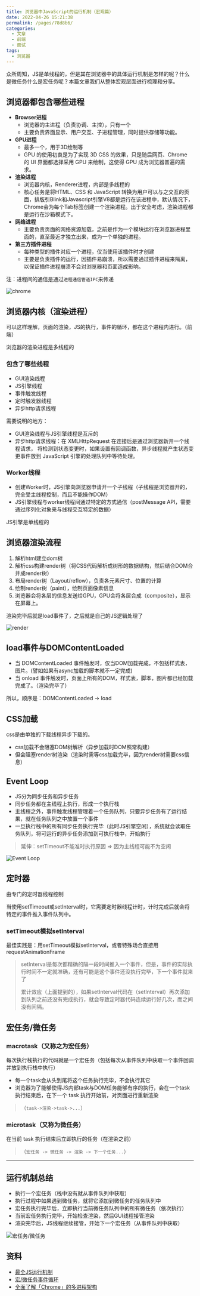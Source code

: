 ```yaml
---
title: 浏览器中JavaScript的运行机制（宏观篇）
date: 2022-04-26 15:21:38
permalink: /pages/78d8b6/
categories:
  - 文章
  - 前端
  - 面试
tags:
  - 浏览器
---
```


众所周知，JS是单线程的，但是其在浏览器中的具体运行机制是怎样的呢？什么是微任务什么是宏任务呢？本篇文章我们从整体宏观层面进行梳理和分享。

<!-- more -->

## 浏览器都包含哪些进程

- **Browser进程**
  - 浏览器的主进程（负责协调、主控），只有一个
  - 主要负责界面显示、用户交互、子进程管理，同时提供存储等功能。
- **GPU进程**
  - 最多一个，用于3D绘制等
  - GPU 的使用初衷是为了实现 3D CSS 的效果，只是随后网页、Chrome 的 UI 界面都选择采用 GPU 来绘制，这使得 GPU 成为浏览器普遍的需求。
- **渲染进程**
  - 浏览器内核，Renderer进程，内部是多线程的
  - 核心任务是将HTML、CSS 和 JavaScript 转换为用户可以与之交互的页面，排版引Blink和Javascript引擎V8都是运行在该进程中，默认情况下，Chrome会为每个Tab标签创建一个渲染进程。出于安全考虑，渲染进程都是运行在沙箱模式下。
- **网络进程**
  - 主要负责页面的网络资源加载，之前是作为一个模块运行在浏览器进程里面的，直至最近才独立出来，成为一个单独的进程。
- **第三方插件进程**
  - 每种类型的插件对应一个进程，仅当使用该插件时才创建
  - 主要是负责插件的运行，因插件易崩溃，所以需要通过插件进程来隔离，以保证插件进程崩溃不会对浏览器和页面造成影响。

注：进程间的通信是通过`进程通信管道IPC`来传递

![chrome](https://cdn.jsdelivr.net/gh/JS-banana/images/vuepress/browser-chrome.jpg)

## 浏览器内核（渲染进程）

可以这样理解，页面的渲染，JS的执行，事件的循环，都在这个进程内进行。（前端）

浏览器的渲染进程是多线程的

### 包含了哪些线程

- GUI渲染线程
- JS引擎线程
- 事件触发线程
- 定时触发器线程
- 异步http请求线程

需要说明的地方：

- GUI渲染线程与JS引擎线程是互斥的
- 异步http请求线程：在 XMLHttpRequest 在连接后是通过浏览器新开一个线程请求， 将检测到状态变更时，如果设置有回调函数，异步线程就产生状态变更事件放到 JavaScript 引擎的处理队列中等待处理。

### Worker线程

- 创建Worker时，JS引擎向浏览器申请开一个子线程（子线程是浏览器开的，完全受主线程控制，而且不能操作DOM）
- JS引擎线程与worker线程间通过特定的方式通信（postMessage API，需要通过序列化对象来与线程交互特定的数据）

JS引擎是单线程的

## 浏览器渲染流程

1. 解析html建立dom树
2. 解析css构建render树（将CSS代码解析成树形的数据结构，然后结合DOM合并成render树）
3. 布局render树（Layout/reflow），负责各元素尺寸、位置的计算
4. 绘制render树（paint），绘制页面像素信息
5. 浏览器会将各层的信息发送给GPU，GPU会将各层合成（composite），显示在屏幕上。

渲染完毕后就是load事件了，之后就是自己的JS逻辑处理了

![render](https://cdn.jsdelivr.net/gh/JS-banana/images/vuepress/js-render.png)

## load事件与DOMContentLoaded

- 当 DOMContentLoaded 事件触发时，仅当DOM加载完成，不包括样式表，图片。(譬如如果有async加载的脚本就不一定完成)
- 当 onload 事件触发时，页面上所有的DOM，样式表，脚本，图片都已经加载完成了。（渲染完毕了）

所以，顺序是：DOMContentLoaded -> load

## CSS加载

css是由单独的下载线程异步下载的。

- css加载不会阻塞DOM树解析（异步加载时DOM照常构建）
- 但会阻塞render树渲染（渲染时需等css加载完毕，因为render树需要css信息）

## Event Loop

- JS分为同步任务和异步任务
- 同步任务都在主线程上执行，形成一个执行栈
- 主线程之外，事件触发线程管理着一个任务队列，只要异步任务有了运行结果，就在任务队列之中放置一个事件
- 一旦执行栈中的所有同步任务执行完毕（此时JS引擎空闲），系统就会读取任务队列，将可运行的异步任务添加到可执行栈中，开始执行

> 延伸：setTimeout不能准时执行原因 => 因为主线程可能不为空闲

![Event Loop](https://cdn.jsdelivr.net/gh/JS-banana/images/vuepress/js-render-1.png)

## 定时器

由专门的定时器线程控制

当使用setTimeout或setInterval时，它需要定时器线程计时，计时完成后就会将特定的事件推入事件队列中。

### setTimeout模拟setInterval

最佳实践是：用setTimeout模拟setInterval，或者特殊场合直接用requestAnimationFrame

> setInterval是每次都精确的隔一段时间推入一个事件，但是，事件的实际执行时间不一定就准确，还有可能是这个事件还没执行完毕，下一个事件就来了
>
> 累计效应（上面提到的），如果setInterval代码在（setInterval）再次添加到队列之前还没有完成执行，就会导致定时器代码连续运行好几次，而之间没有间隔。

## 宏任务/微任务

### macrotask（又称之为宏任务）

每次执行栈执行的代码就是一个宏任务（包括每次从事件队列中获取一个事件回调并放到执行栈中执行）

- 每一个task会从头到尾将这个任务执行完毕，不会执行其它
- 浏览器为了能够使得JS内部task与DOM任务能够有序的执行，会在一个task执行结束后，在下一个 task 执行开始前，对页面进行重新渲染

> （`task->渲染->task->...`）

### microtask（又称为微任务）

在当前 task 执行结束后立即执行的任务（在渲染之前）

> （`宏任务 -> 微任务 -> 渲染 -> 下一个任务...`）

----

## 运行机制总结

- 执行一个宏任务（栈中没有就从事件队列中获取）
- 执行过程中如果遇到微任务，就将它添加到微任务的任务队列中
- 宏任务执行完毕后，立即执行当前微任务队列中的所有微任务（依次执行）
- 当前宏任务执行完毕，开始检查渲染，然后GUI线程接管渲染
- 渲染完毕后，JS线程继续接管，开始下一个宏任务（从事件队列中获取）

![宏任务/微任务](https://cdn.jsdelivr.net/gh/JS-banana/images/vuepress/js-render-2.png)

## 资料

- [最全JS运行机制](https://segmentfault.com/a/1190000012925872)
- [宏/微任务事件循环](https://jakearchibald.com/2015/tasks-microtasks-queues-and-schedules/)
- [全面了解「Chrome」的多进程架构](https://zhuanlan.zhihu.com/p/362120843)
